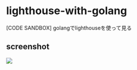 # lighthouse-with-golang
[CODE SANDBOX] golangでlighthouseを使って見る

## screenshot

![](https://user-images.githubusercontent.com/12035578/44668018-546b6080-aa57-11e8-9dff-4152bad133e5.png)
